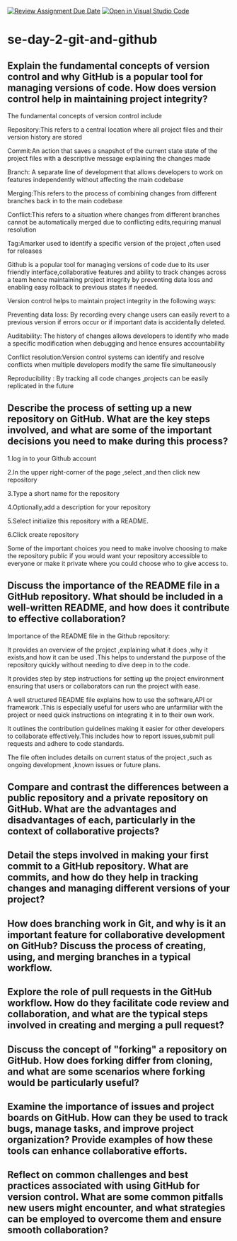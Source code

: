 [![Review Assignment Due Date](https://classroom.github.com/assets/deadline-readme-button-22041afd0340ce965d47ae6ef1cefeee28c7c493a6346c4f15d667ab976d596c.svg)](https://classroom.github.com/a/8wgCKhpZ)
[![Open in Visual Studio Code](https://classroom.github.com/assets/open-in-vscode-2e0aaae1b6195c2367325f4f02e2d04e9abb55f0b24a779b69b11b9e10269abc.svg)](https://classroom.github.com/online_ide?assignment_repo_id=18473127&assignment_repo_type=AssignmentRepo)
# se-day-2-git-and-github
## Explain the fundamental concepts of version control and why GitHub is a popular tool for managing versions of code. How does version control help in maintaining project integrity?

The fundamental concepts of version control include

Repository:This refers to a central location where all project files and their version history are stored

Commit:An action that saves a snapshot of the current state state of the project files with a descriptive message explaining the changes made

Branch: A separate line of development that allows developers to work on features independently without affecting the main codebase

Merging:This refers to the process of combining changes from different branches back in to the main codebase

Conflict:This refers to a situation where changes from different branches cannot be automatically merged due to conflicting edits,requiring manual resolution

Tag:Amarker used to identify a specific version of the project ,often used for releases

Github is a popular tool for managing versions of code due to its user friendly interface,collaborative features and ability to track changes across a team hence maintaining project integrity by preventing data loss and enabling easy rollback to previous states if needed.

Version control helps to maintain project integrity in the following ways:

Preventing data loss: By recording every change users can easily revert to a previous version if errors occur or if important data is accidentally deleted.

Auditability: The history of changes allows developers to identify who made a specific modification when debugging and hence ensures accountability

Conflict resolution:Version control systems can identify and resolve conflicts when multiple developers modify the same file simultaneously

Reproducibility : By tracking all code changes ,projects can be easily replicated in the future



## Describe the process of setting up a new repository on GitHub. What are the key steps involved, and what are some of the important decisions you need to make during this process?

1.log in to your Github account

2.In the upper right-corner of the page ,select ,and then click new repository

3.Type a short name for the repository 

4.Optionally,add a description for your repository

5.Select initialize this repository with a README.

6.Click create repository

  Some of the important choices you need to make involve choosing to make the repository public if you would want your repository accessible to everyone or make it private where you could choose who to give access to.

## Discuss the importance of the README file in a GitHub repository. What should be included in a well-written README, and how does it contribute to effective collaboration?

Importance of the README file in the Github repository:

It provides an overview of the project ,explaining what it does ,why it exists,and how it can be used .This helps to understand the purpose of the repository quickly without needing to dive deep in to the code.

It provides step by step instructions for setting up the project environment ensuring that users or collaborators can run the project with ease.

A well structured README file explains how to use the software,API or framework .This is especially useful for users who are unfarmiliar with the project or need quick instructions on integrating it in to their own work.

It outlines the contribution guidelines making it easier for other developers to collaborate effectively.This includes how to report issues,submit pull requests and adhere to code standards.

The file often includes details on current status of the project ,such as ongoing development ,known issues or future plans.


## Compare and contrast the differences between a public repository and a private repository on GitHub. What are the advantages and disadvantages of each, particularly in the context of collaborative projects?

## Detail the steps involved in making your first commit to a GitHub repository. What are commits, and how do they help in tracking changes and managing different versions of your project?

## How does branching work in Git, and why is it an important feature for collaborative development on GitHub? Discuss the process of creating, using, and merging branches in a typical workflow.

## Explore the role of pull requests in the GitHub workflow. How do they facilitate code review and collaboration, and what are the typical steps involved in creating and merging a pull request?

## Discuss the concept of "forking" a repository on GitHub. How does forking differ from cloning, and what are some scenarios where forking would be particularly useful?

## Examine the importance of issues and project boards on GitHub. How can they be used to track bugs, manage tasks, and improve project organization? Provide examples of how these tools can enhance collaborative efforts.

## Reflect on common challenges and best practices associated with using GitHub for version control. What are some common pitfalls new users might encounter, and what strategies can be employed to overcome them and ensure smooth collaboration?

